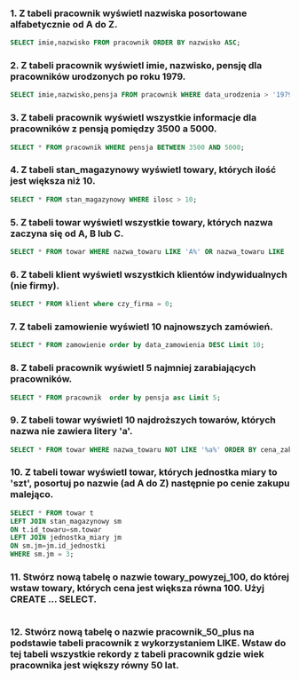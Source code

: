 ### 1. Z tabeli pracownik wyświetl nazwiska posortowane alfabetycznie od A do Z.


```sql
SELECT imie,nazwisko FROM pracownik ORDER BY nazwisko ASC;

```

### 2. Z tabeli pracownik wyświetl imie, nazwisko, pensję dla pracowników urodzonych po roku 1979.

```sql
SELECT imie,nazwisko,pensja FROM pracownik WHERE data_urodzenia > '1979-12-30';
```
### 3. Z tabeli pracownik wyświetl wszystkie informacje dla pracowników z pensją pomiędzy 3500 a 5000.
```sql
SELECT * FROM pracownik WHERE pensja BETWEEN 3500 AND 5000;

```
### 4. Z tabeli stan_magazynowy wyświetl towary, których ilość jest większa niż 10.
```sql
SELECT * FROM stan_magazynowy WHERE ilosc > 10;
```

### 5. Z tabeli towar wyświetl wszystkie towary, których nazwa zaczyna się od A, B lub C.
```sql
SELECT * FROM towar WHERE nazwa_towaru LIKE 'A%' OR nazwa_towaru LIKE 'B%' OR nazwa_towaru LIKE 'C%';
```

### 6. Z tabeli klient wyświetl wszystkich klientów indywidualnych (nie firmy).
```sql
SELECT * FROM klient where czy_firma = 0;
```

### 7. Z tabeli zamowienie wyświetl 10 najnowszych zamówień.
```sql
SELECT * FROM zamowienie order by data_zamowienia DESC Limit 10;
```
### 8. Z tabeli pracownik wyświetl 5 najmniej zarabiających pracowników.
```sql
SELECT * FROM pracownik  order by pensja asc Limit 5;
```

### 9. Z tabeli towar wyświetl 10 najdroższych towarów, których nazwa nie zawiera litery 'a'.
```sql
SELECT * FROM towar WHERE nazwa_towaru NOT LIKE '%a%' ORDER BY cena_zakupu DESC LIMIT 10 ;
```
### 10. Z tabeli towar wyświetl towar, których jednostka miary to 'szt', posortuj po nazwie (ad A do Z) następnie po cenie zakupu malejąco.

```sql
SELECT * FROM towar t
LEFT JOIN stan_magazynowy sm
ON t.id_towaru=sm.towar
LEFT JOIN jednostka_miary jm
ON sm.jm=jm.id_jednostki
WHERE sm.jm = 3;
```

### 11. Stwórz nową tabelę o nazwie towary_powyzej_100, do której wstaw towary, których cena jest większa równa 100. Użyj CREATE ... SELECT.
```sql

```

### 12. Stwórz nową tabelę o nazwie pracownik_50_plus na podstawie tabeli pracownik z wykorzystaniem LIKE. Wstaw do tej tabeli wszystkie rekordy z tabeli pracownik gdzie wiek pracownika jest większy równy 50 lat.

```sql

```

